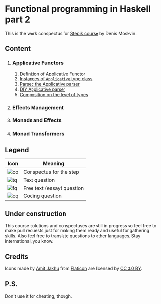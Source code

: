 # Functional programming in Haskell part 2
This is the work conspectus for [Stepik course](https://stepik.org/course/693) by Denis Moskvin.

## Content
1. ### Applicative Functors
    1) [Definition of Applicative Functor](/module1/lesson1.md)
    2) [Instances of `Applicative` type class](/module1/lesson2.md)
    3) [Parsec the Applicative parser](/module1/lesson3.md)
    4) [DIY Applicative parser](/module1/lesson4.md)
    5) [Composition on the level of types](/module1/lesson5.md)
2. ### Effects Management
3. ### Monads and Effects
4. ### Monad Transformers

## Legend
Icon | Meaning
--- | ---
![co] | Conspectus for the step
![tq] | Text question
![fq] | Free text (essay) question
![cq] | Coding question

## Under construction
This course solutions and conspectuses are still in progress so feel free to make pull requests just for making them ready and useful for gathering skills.
Also feel free to translate questions to other languages. Stay international, you know.

## Credits
Icons made by [Amit Jakhu](https://www.flaticon.com/authors/amit-jakhu) from [Flaticon](https://www.flaticon.com/) are licensed by [CC 3.0 BY](http://creativecommons.org/licenses/by/3.0/).

## P.S.
Don't use it for cheating, though.

[co]: https://i.imgur.com/mTKW4hg.png "Conspectus"
[tq]: https://i.imgur.com/fqcdfkU.png "Text question"
[fq]: https://i.imgur.com/Ww4q6Lt.png "Essay question"
[cq]: https://i.imgur.com/v0JWPbF.png "Coding question"
